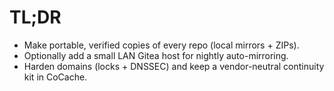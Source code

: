 # TL;DR
- Make portable, verified copies of every repo (local mirrors + ZIPs).
- Optionally add a small LAN Gitea host for nightly auto-mirroring.
- Harden domains (locks + DNSSEC) and keep a vendor-neutral continuity kit in CoCache.
